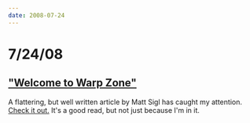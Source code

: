 ```yaml
---
date: 2008-07-24
---
```

# 7/24/08

## ["Welcome to Warp Zone"](https://web.archive.org/web/20081208213642/http://www.thesimon.com/magazine/articles/diamond_in_the_rough/01591_welcome_warp_zone.html)

A flattering, but well written article by Matt Sigl has caught my attention. [Check it out.](https://web.archive.org/web/20081208213642/http://www.thesimon.com/magazine/articles/diamond_in_the_rough/01591_welcome_warp_zone.html) It's a good read, but not just because I'm in it.